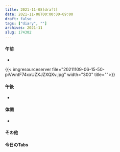 ```yaml
---
title: 2021-11-08[draft]
date: 2021-11-08T00:00:00+09:00
draft: false
tags: ["diary", ""]
archives: 2021-11
slug: 174302
---
```

#### 午前
- 
{{< imgresourceserver file="20211109-06-15-50-piVwntF74xxUZXJZXQXv.jpg" width="300" title="">}}
#### 午後
- 
#### 体調
- 
#### その他
#### 今日のTabs